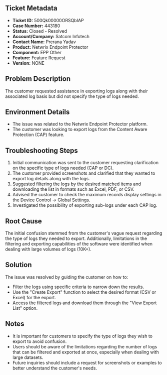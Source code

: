 ## Ticket Metadata
- **Ticket ID:** 500Qk00000ORSQbIAP
- **Case Number:** 443180
- **Status:** Closed - Resolved
- **Account/Company:** Satcom Infotech
- **Contact Name:** Prerana Yadav
- **Product:** Netwrix Endpoint Protector
- **Component:** EPP Other
- **Feature:** Feature Request
- **Version:** NONE

## Problem Description
The customer requested assistance in exporting logs along with their associated log basis but did not specify the type of logs needed.

## Environment Details
- The issue was related to the Netwrix Endpoint Protector platform.
- The customer was looking to export logs from the Content Aware Protection (CAP) feature.

## Troubleshooting Steps
1. Initial communication was sent to the customer requesting clarification on the specific type of logs needed (CAP or DC).
2. The customer provided screenshots and clarified that they wanted to export log details along with the logs.
3. Suggested filtering the logs by the desired matched items and downloading the list in formats such as Excel, PDF, or CSV.
4. Advised the customer to check the maximum records display settings in the Device Control -> Global Settings.
5. Investigated the possibility of exporting sub-logs under each CAP log.

## Root Cause
The initial confusion stemmed from the customer's vague request regarding the type of logs they needed to export. Additionally, limitations in the filtering and exporting capabilities of the software were identified when dealing with large volumes of logs (10K+).

## Solution
The issue was resolved by guiding the customer on how to:
- Filter the logs using specific criteria to narrow down the results.
- Use the "Create Export" function to select the desired format (CSV or Excel) for the export.
- Access the filtered logs and download them through the "View Export List" option.

## Notes
- It is important for customers to specify the type of logs they wish to export to avoid confusion.
- Users should be aware of the limitations regarding the number of logs that can be filtered and exported at once, especially when dealing with large datasets.
- Future inquiries should include a request for screenshots or examples to better understand the customer's needs.